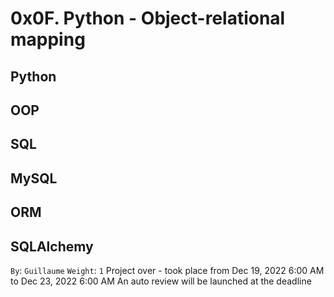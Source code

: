 # 0x0F. Python - Object-relational mapping
## Python
## OOP
## SQL
## MySQL
## ORM
## SQLAlchemy
 `By`: `Guillaume`
 `Weight`: `1`
 Project over - took place from Dec 19, 2022 6:00 AM to Dec 23, 2022 6:00 AM
 An auto review will be launched at the deadline
